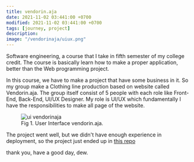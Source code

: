 ```yaml
---
title: vendorin.aja
date: 2021-11-02 03:441:00 +0700
modified: 2021-11-02 03:441:00 +0700
tags: [journey, project]
description:
image: "/vendorinaja/uiux.png"
---
```


Software engineering, a course that I take in fifth semester of my college credit. The course is basically learn how to make a proper application, better than the Web programming project.

In this course, we have to make a project that have some business in it. So my group make a Clothing line production based on website called Vendorin.aja. The group itself consist of 5 people with each role like Front-End, Back-End, UI/UX Designer. My role is UI/UX which fundamentally I have the responsibilities to make all page of the website.

<figure>
    <img src="/vendorinaja/uiux.png" alt="ui vendorinaja"/>
    <figcaption>Fig 1. User Interface vendorin.aja.</figcaption>
</figure>

The project went well, but we didn't have enough experience in deployment, so the project just ended up in <a href="https://github.com/hafidhakhdan/vendorinaja" target="_blank" rel="noopener">this repo</a>

thank you,
have a good day,
dew.
